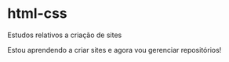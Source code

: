# html-css
 Estudos relativos a criação de sites

 Estou aprendendo a criar sites e agora vou gerenciar repositórios!

